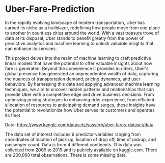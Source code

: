 # Uber-Fare-Prediction

In the rapidly evolving landscape of modern transportation, Uber has carved its niche as a trailblazer, redefining how people move from one place to another in countless cities around the world. With a vast treasure trove of data at its disposal, Uber stands to benefit greatly from the power of predictive analytics and machine learning to unlock valuable insights that can enhance its services.

This project delves into the realm of machine learning to craft predictive linear models that have the potential to offer valuable insights about how fare is generated. Beyond the convenience it provides to riders, Uber's global presence has generated an unprecedented wealth of data, capturing the nuances of transportation demand, pricing dynamics, and user behaviors. By harnessing this data and applying advanced machine learning techniques, we aim to uncover hidden patterns and relationships that can provide Uber with a competitive edge and drive business decisions.
From optimizing pricing strategies to enhancing rider experience, from efficient allocation of resources to anticipating demand surges, these insights have the potential to revolutionize how Uber serves its customers and operates its fleet.

Data: https://www.kaggle.com/datasets/yasserh/uber-fares-dataset/data

The data set of interest includes 9 predictor variables ranging from cooridnates of location of pick up, location of drop off, time of pickup, and passenger count. Data is from 4 different continents. This data was collected from 2009 to 2015 and is publicly available on kaggle.com. There are 200,000 total observations. There is some missing data.
